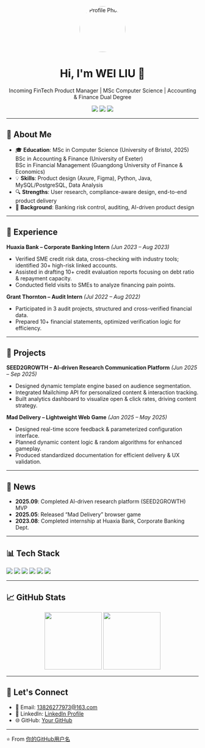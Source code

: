 <!-- 个人主页 README.md -->

<!-- 顶部 Banner / 头像 -->
<p align="center">
  <img src="https://avatars.githubusercontent.com/你的GitHub用户名" width="120" style="border-radius:50%;" alt="Profile Photo" />
</p>

<h1 align="center">Hi, I'm WEI LIU 👋</h1>
<p align="center">
  Incoming FinTech Product Manager | MSc Computer Science | Accounting & Finance Dual Degree
</p>

<!-- 徽章 -->
<p align="center">
  <a href="mailto:13826277973@163.com"><img src="https://img.shields.io/badge/Email-Contact-blue?style=flat&logo=gmail" /></a>
  <a href="https://www.linkedin.com/"><img src="https://img.shields.io/badge/LinkedIn-Profile-blue?style=flat&logo=linkedin" /></a>
  <a href="https://github.com/你的GitHub用户名"><img src="https://img.shields.io/github/followers/你的GitHub用户名?label=Follow&style=social" /></a>
</p>

---

## 🎯 About Me
- 🎓 **Education**: MSc in Computer Science (University of Bristol, 2025)  
  BSc in Accounting & Finance (University of Exeter)  
  BSc in Financial Management (Guangdong University of Finance & Economics)  
- 💡 **Skills**: Product design (Axure, Figma), Python, Java, MySQL/PostgreSQL, Data Analysis  
- 🔍 **Strengths**: User research, compliance-aware design, end-to-end product delivery  
- 🏦 **Background**: Banking risk control, auditing, AI-driven product design  

---

## 💼 Experience

**Huaxia Bank – Corporate Banking Intern** *(Jun 2023 – Aug 2023)*  
- Verified SME credit risk data, cross-checking with industry tools; identified 30+ high-risk linked accounts.  
- Assisted in drafting 10+ credit evaluation reports focusing on debt ratio & repayment capacity.  
- Conducted field visits to SMEs to analyze financing pain points.

**Grant Thornton – Audit Intern** *(Jul 2022 – Aug 2022)*  
- Participated in 3 audit projects, structured and cross-verified financial data.  
- Prepared 10+ financial statements, optimized verification logic for efficiency.  

---

## 🚀 Projects

**SEED2GROWTH – AI-driven Research Communication Platform** *(Jun 2025 – Sep 2025)*  
- Designed dynamic template engine based on audience segmentation.  
- Integrated Mailchimp API for personalized content & interaction tracking.  
- Built analytics dashboard to visualize open & click rates, driving content strategy.  

**Mad Delivery – Lightweight Web Game** *(Jan 2025 – May 2025)*  
- Designed real-time score feedback & parameterized configuration interface.  
- Planned dynamic content logic & random algorithms for enhanced gameplay.  
- Produced standardized documentation for efficient delivery & UX validation.  

---

## 📢 News
- **2025.09**: Completed AI-driven research platform (SEED2GROWTH) MVP  
- **2025.05**: Released “Mad Delivery” browser game  
- **2023.08**: Completed internship at Huaxia Bank, Corporate Banking Dept.  

---

## 📊 Tech Stack
<p>
  <img src="https://img.shields.io/badge/Tool-Axure-blue?logo=axure&style=for-the-badge" />
  <img src="https://img.shields.io/badge/Tool-Figma-purple?logo=figma&style=for-the-badge" />
  <img src="https://img.shields.io/badge/Code-Python-yellow?logo=python&style=for-the-badge" />
  <img src="https://img.shields.io/badge/Code-Java-orange?logo=java&style=for-the-badge" />
  <img src="https://img.shields.io/badge/Database-MySQL-blue?logo=mysql&style=for-the-badge" />
  <img src="https://img.shields.io/badge/Database-PostgreSQL-blue?logo=postgresql&style=for-the-badge" />
</p>

---

## 📈 GitHub Stats
<p align="center">
  <img src="https://github-readme-stats.vercel.app/api?username=你的GitHub用户名&show_icons=true&theme=radical" height="150" />
  <img src="https://github-readme-stats.vercel.app/api/top-langs/?username=你的GitHub用户名&layout=compact&theme=radical" height="150" />
</p>

---

## 💬 Let's Connect
- 📧 Email: [13826277973@163.com](mailto:13826277973@163.com)  
- 💼 LinkedIn: [LinkedIn Profile](https://www.linkedin.com/)  
- 🌐 GitHub: [Your GitHub](https://github.com/你的GitHub用户名)  

---

⭐️ From [你的GitHub用户名](https://github.com/你的GitHub用户名)

